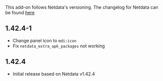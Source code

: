 <!-- https://developers.home-assistant.io/docs/add-ons/presentation#keeping-a-changelog -->

This add-on follows Netdata's versioning. The changelog for Netdata can be found [here](https://github.com/netdata/netdata/blob/master/CHANGELOG.md)

## 1.42.4-1

- Change panel icon to `mdi:icon`
- Fix `netdata_extra_apk_packages` not working

## 1.42.4

- Initial release based on Netdata v1.42.4
